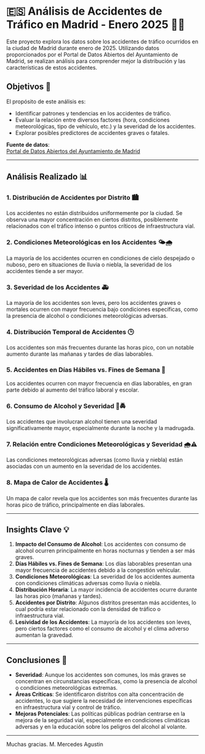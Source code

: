 # 🇪🇸 **Análisis de Accidentes de Tráfico en Madrid - Enero 2025** 🚗💥

Este proyecto explora los datos sobre los accidentes de tráfico ocurridos en la ciudad de Madrid durante enero de 2025. Utilizando datos proporcionados por el Portal de Datos Abiertos del Ayuntamiento de Madrid, se realizan análisis para comprender mejor la distribución y las características de estos accidentes.

## Objetivos 🎯

El propósito de este análisis es:

- Identificar patrones y tendencias en los accidentes de tráfico.
- Evaluar la relación entre diversos factores (hora, condiciones meteorológicas, tipo de vehículo, etc.) y la severidad de los accidentes.
- Explorar posibles predictores de accidentes graves o fatales.

**Fuente de datos**:  
[Portal de Datos Abiertos del Ayuntamiento de Madrid](https://datos.madrid.es/portal/site/egob/menuitem.c05c1f754a33a9fbe4b2e4b284f1a5a0/?vgnextchannel=374512b9ace9f310VgnVCM100000171f5a0aRCRD&vgnextfmt=default&vgnextoid=7c2843010d9c3610VgnVCM2000001f4a900aRCRD&utm_source=chatgpt.com)

---

## Análisis Realizado 📊

### 1. **Distribución de Accidentes por Distrito** 🏙️
Los accidentes no están distribuidos uniformemente por la ciudad. Se observa una mayor concentración en ciertos distritos, posiblemente relacionados con el tráfico intenso o puntos críticos de infraestructura vial.

### 2. **Condiciones Meteorológicas en los Accidentes** 🌤️🌧️
La mayoría de los accidentes ocurren en condiciones de cielo despejado o nuboso, pero en situaciones de lluvia o niebla, la severidad de los accidentes tiende a ser mayor.

### 3. **Severidad de los Accidentes** 🚑
La mayoría de los accidentes son leves, pero los accidentes graves o mortales ocurren con mayor frecuencia bajo condiciones específicas, como la presencia de alcohol o condiciones meteorológicas adversas.

### 4. **Distribución Temporal de Accidentes** 🕒
Los accidentes son más frecuentes durante las horas pico, con un notable aumento durante las mañanas y tardes de días laborables.

### 5. **Accidentes en Días Hábiles vs. Fines de Semana** 📅
Los accidentes ocurren con mayor frecuencia en días laborables, en gran parte debido al aumento del tráfico laboral y escolar.

### 6. **Consumo de Alcohol y Severidad** 🍻🚔
Los accidentes que involucran alcohol tienen una severidad significativamente mayor, especialmente durante la noche y la madrugada.

### 7. **Relación entre Condiciones Meteorológicas y Severidad** 🌧️⚠️
Las condiciones meteorológicas adversas (como lluvia y niebla) están asociadas con un aumento en la severidad de los accidentes.

### 8. **Mapa de Calor de Accidentes** 🌡️
Un mapa de calor revela que los accidentes son más frecuentes durante las horas pico de tráfico, principalmente en días laborales.

---

## Insights Clave 💡

1. **Impacto del Consumo de Alcohol**: Los accidentes con consumo de alcohol ocurren principalmente en horas nocturnas y tienden a ser más graves.
2. **Días Hábiles vs. Fines de Semana**: Los días laborables presentan una mayor frecuencia de accidentes debido a la congestión vehicular.
3. **Condiciones Meteorológicas**: La severidad de los accidentes aumenta con condiciones climáticas adversas como lluvia o niebla.
4. **Distribución Horaria**: La mayor incidencia de accidentes ocurre durante las horas pico (mañanas y tardes).
5. **Accidentes por Distrito**: Algunos distritos presentan más accidentes, lo cual podría estar relacionado con la densidad de tráfico o infraestructura vial.
6. **Lesividad de los Accidentes**: La mayoría de los accidentes son leves, pero ciertos factores como el consumo de alcohol y el clima adverso aumentan la gravedad.

---

## Conclusiones 📝

- **Severidad**: Aunque los accidentes son comunes, los más graves se concentran en circunstancias específicas, como la presencia de alcohol o condiciones meteorológicas extremas.
- **Áreas Críticas**: Se identificaron distritos con alta concentración de accidentes, lo que sugiere la necesidad de intervenciones específicas en infraestructura vial y control de tráfico.
- **Mejoras Potenciales**: Las políticas públicas podrían centrarse en la mejora de la seguridad vial, especialmente en condiciones climáticas adversas y en la educación sobre los peligros del alcohol al volante.

---

Muchas gracias. 
M. Mercedes Agustin
